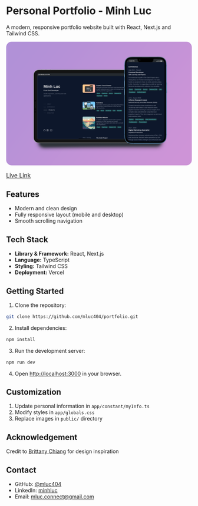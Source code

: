 # Personal Portfolio - Minh Luc

A modern, responsive portfolio website built with React, Next.js and Tailwind CSS.

  <img src="./public/portfo4.png" alt="photo of website" style="border-radius: 15px" width="700"/>

[<u><font size="3">Live Link</font></u>](https://www.minhluc.com)

## Features

- Modern and clean design
- Fully responsive layout (mobile and desktop)
- Smooth scrolling navigation

## Tech Stack

- **Library & Framework:** React, Next.js
- **Language:** TypeScript
- **Styling:** Tailwind CSS
- **Deployment:** Vercel

## Getting Started

1. Clone the repository:

```bash
git clone https://github.com/mluc404/portfolio.git
```

2. Install dependencies:

```bash
npm install
```

3. Run the development server:

```bash
npm run dev
```

4. Open [http://localhost:3000](http://localhost:3000) in your browser.

## Customization

1. Update personal information in `app/constant/myInfo.ts`
2. Modify styles in `app/globals.css`
3. Replace images in `public/` directory

## Acknowledgement

Credit to [Brittany Chiang](https://github.com/bchiang7) for design inspiration

## Contact

- GitHub: [@mluc404](https://github.com/mluc404)
- LinkedIn: [minhluc](https://www.linkedin.com/in/minhluc)
- Email: mluc.connect@gmail.com
